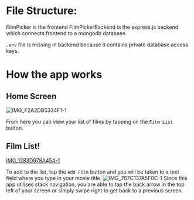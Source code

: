 # File Structure:
FilmPicker is the frontend FilmPickerBackend is the express.js backend which connects frontend to a mongodb database.

`.env` file is missing in backend because it contains private database access keys.


# How the app works

## Home Screen
![IMG_F2A2DB5334F1-1](https://user-images.githubusercontent.com/96392306/231400698-0f94dc3f-a9bb-4e82-8755-841d05023471.jpeg)

From here you can view your list of films by tapping on the `Film List` button.

## Film List!
[IMG_1283D978A45A-1](https://user-images.githubusercontent.com/96392306/231401235-e2bc18ea-394a-43e8-9cfa-43088a28b4e6.jpeg)

To add to the list, tap the `Add Film` button and you will be taken to a text field where you type in your movie title.
![IMG_767C137A5F0C-1](https://user-images.githubusercontent.com/96392306/231402310-f23b8f94-6f56-4d98-9e01-9457fa2ae97c.jpeg)
Since this app utilises stack navigation, you are able to tap the back arrow in the top left of your screen or simply swipe right to get back to a previous screen.
